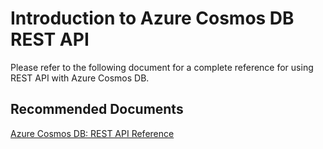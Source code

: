 <properties
	pageTitle="Azure Cosmos DB REST API"
	description="Azure Cosmos DB REST API"
	service="microsoft.documentdb"
	resource="databaseAccounts"
	authors="balaks"
	ms.author="balaks"
	displayOrder="301"
	selfHelpType="resource"
	supportTopicIds="32597556"
	resourceTags=""
	productPesIds="15585"
	cloudEnvironments="public"
/>

# Introduction to Azure Cosmos DB REST API

Please refer to the following document for a complete reference for using REST API with Azure Cosmos DB.

## **Recommended Documents**

[Azure Cosmos DB: REST API Reference](https://docs.microsoft.com/rest/api/cosmos-db/)
